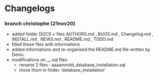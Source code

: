 # Changelogs

### branch christophe  (21nov20)
- added folder DOCS + files AUTHORS.md , BUGS.md , Changelog.md , INSTALL.md , NEWS.md , README.md , TODO.md
- filled these files with informations
- added informations and re-organised the README.md file written by Denis.
- modifications on __.sql files
  - rename 2 files :  aaaammdd_database_installation.sql
  - move them in folder 'database_installation'

